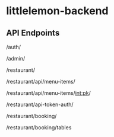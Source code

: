 # littlelemon-backend

## API Endpoints
/auth/

/admin/

/restaurant/ 

/restaurant/api/menu-items/

/restaurant/api/menu-items/<int:pk>/

/restaurant/api-token-auth/

/restaurant/booking/

/restaurant/booking/tables
